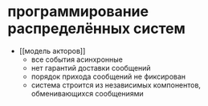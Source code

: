 # программирование распределённых систем

* [[модель акторов]]
  * все события асинхронные
  * нет гарантий доставки сообщений
  * порядок прихода сообщений не фиксирован
  * система строится из независимых компонентов, обменивающихся сообщениями
